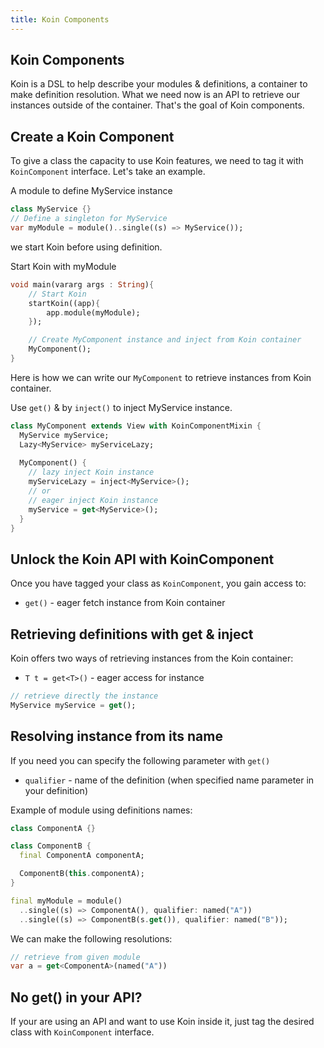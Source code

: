 ```yaml
---
title: Koin Components
---
```


## Koin Components

Koin is a DSL to help describe your modules & definitions, a container to make definition resolution. What we need now is
an API to retrieve our instances outside of the container. That's the goal of Koin components.

## Create a Koin Component

To give a class the capacity to use Koin features, we need to tag it with `KoinComponent` interface. Let's take an example.

A module to define MyService instance
```dart
class MyService {}
// Define a singleton for MyService
var myModule = module()..single((s) => MyService());
```

we start Koin before using definition.

Start Koin with myModule

```dart
void main(vararg args : String){
    // Start Koin
    startKoin((app){
        app.module(myModule);
    });

    // Create MyComponent instance and inject from Koin container
    MyComponent();
}
```

Here is how we can write our `MyComponent` to retrieve instances from Koin container.

Use `get()` & by `inject()` to inject MyService instance.

```dart
class MyComponent extends View with KoinComponentMixin {
  MyService myService;
  Lazy<MyService> myServiceLazy;
  
  MyComponent() {
    // lazy inject Koin instance
    myServiceLazy = inject<MyService>();
    // or
    // eager inject Koin instance
    myService = get<MyService>();
  }
}
```

## Unlock the Koin API with KoinComponent

Once you have tagged your class as `KoinComponent`, you gain access to:

* `get()` - eager fetch instance from Koin container


## Retrieving definitions with get & inject

Koin offers two ways of retrieving instances from the Koin container:

* `T t = get<T>()` - eager access for instance

```dart
// retrieve directly the instance
MyService myService = get();
```

## Resolving instance from its name

If you need you can specify the following parameter with `get()`

* `qualifier` - name of the definition (when specified name parameter in your definition)

Example of module using definitions names:

```dart
class ComponentA {}

class ComponentB {
  final ComponentA componentA;

  ComponentB(this.componentA);
}

final myModule = module()
  ..single((s) => ComponentA(), qualifier: named("A"))
  ..single((s) => ComponentB(s.get()), qualifier: named("B"));
```

We can make the following resolutions:

```dart
// retrieve from given module
var a = get<ComponentA>(named("A"))
```


## No get() in your API?

If your are using an API and want to use Koin inside it, just tag the desired class with `KoinComponent` interface.


